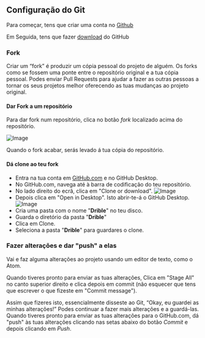 ## Configuração do Git

Para começar, tens que criar uma conta no [Github](https://github.com/join)

Em Seguida, tens que fazer [download](https://desktop.github.com/) do GitHub

### Fork

Criar um “fork” é produzir um cópia pessoal do projeto de alguém. Os forks como se fossem uma ponte entre o repositório original e a tua cópia pessoal. Podes enviar Pull Requests para ajudar a fazer as outras pessoas a tornar os seus projetos melhor oferecendo as tuas mudanças ao projeto original.

#### Dar Fork a um repositório

Para dar fork num repositório, clica no botão _fork_ localizado acima do repositório.

 ![Image](/sys-config/images/fork_forkbutton.png)

 Quando o fork acabar, serás levado á tua cópia do repositório.

#### Dá clone ao teu fork

- Entra na tua conta em [GitHub.com](https://github.com/) e no GitHub Desktop.
- No GitHub.com, navega até à barra de codificação do teu repositório.
- No lado direito do ecrã, clica em "Clone or download".
  ![Image](/sys-config/images/clone_clonebutton.PNG)
- Depois clica em "Open in Desktop". Isto abrir-te-á o GitHub Desktop.
  ![Image](/sys-config/images/clone_opendesktop.PNG)
- Cria uma pasta com o nome "**Drible**" no teu disco.
- Guarda o diretório da pasta "**Drible**"
- Clica em Clone.
- Seleciona a pasta "**Drible**" para guardares o clone.

### Fazer alterações e dar "push" a elas

Vai e faz alguma alterações ao projeto usando um editor de texto, como o Atom.

Quando tiveres pronto para enviar as tuas alterações,  Clica em "Stage All" no canto superior direito e clica depois em commit (não esquecer que tens que escrever o que fizeste em "Commit message").

Assim que fizeres isto, essencialmente disseste ao Git, “Okay, eu guardei as minhas alterações!” Podes continuar a fazer mais alterações e a guardá-las. Quando tiveres pronto para enviar as tuas alterações para o GitHub.com, dá "push" às tuas alterações clicando nas setas abaixo do botão _Commit_ e depois clicando em _Push_.
